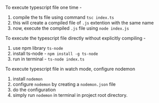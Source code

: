 To execute typescript file one time -

1. compile the ts file using command `tsc index.ts`
2. this will create a compiled file of `.js` extention with the same name
3. now, execute the compiled `.js` file using `node index.js`

To execute the typescript file directly without explicitly compiling -

1. use npm library `ts-node`
2. install ts-node - `npm install -g ts-node`
3. run in terminal - `ts-node index.ts`

To execute typescript file in watch mode, configure nodemon

1. install `nodemon`
2. configure `nodemon` by creating a `nodemon.json` file
3. do the configuration
4. simply run `nodemon` in terminal in project root directory.
